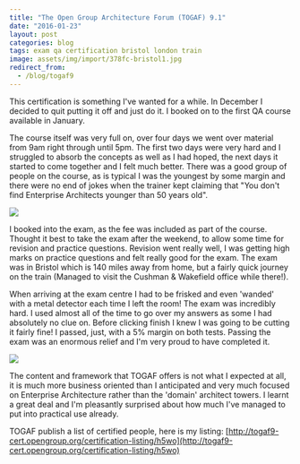 ```yaml
---
title: "The Open Group Architecture Forum (TOGAF) 9.1"
date: "2016-01-23"
layout: post
categories: blog
tags: exam qa certification bristol london train
image: assets/img/import/378fc-bristol1.jpg
redirect_from:
  - /blog/togaf9
---
```


This certification is something I've wanted for a while. In December I decided to quit putting it off and just do it. I booked on to the first QA course available in January. 

The course itself was very full on, over four days we went over material from 9am right through until 5pm. The first two days were very hard and I struggled to absorb the concepts as well as I had hoped, the next days it started to come together and I felt much better. There was a good group of people on the course, as is typical I was the youngest by some margin and there were no end of jokes when the trainer kept claiming that "You don't find Enterprise Architects younger than 50 years old". 

![][photo-1]

I booked into the exam, as the fee was included as part of the course. Thought it best to take the exam after the weekend, to allow some time for revision and practice questions. Revision went really well, I was getting high marks on practice questions and felt really good for the exam. The exam was in Bristol which is 140 miles away from home, but a fairly quick journey on the train (Managed to visit the Cushman & Wakefield office while there!). 

When arriving at the exam centre I had to be frisked and even 'wanded' with a metal detector each time I left the room! The exam was incredibly hard. I used almost all of the time to go over my answers as some I had absolutely no clue on. Before clicking finish I knew I was going to be cutting it fairly fine! I passed, just, with a 5% margin on both tests. Passing the exam was an enormous relief and I'm very proud to have completed it. 

![][photo-3]

The content and framework that TOGAF offers is not what I expected at all, it is much more business oriented than I anticipated and very much focused on Enterprise Architecture rather than the 'domain' architect towers. I learnt a great deal and I'm pleasantly surprised about how much I've managed to put into practical use already.

TOGAF publish a list of certified people, here is my listing: [http://togaf9-cert.opengroup.org/certification-listing/h5wo](http://togaf9-cert.opengroup.org/certification-listing/h5wo)

[photo-1]: /assets/img/import/94270-img_5751.jpg
[photo-2]: /assets/img/import/378fc-bristol1.jpg
[photo-3]: /assets/img/import/bb891-image-asset.png
